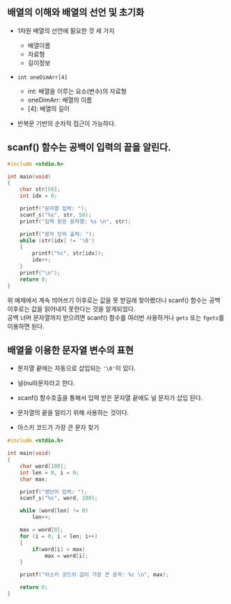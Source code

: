 ## 배열의 이해와 배열의 선언 및 초기화  

- 1차원 배열의 선언에 필요한 것 세 가지  
  - 배열이름  
  - 자료형  
  - 길이정보  
- `int oneDimArr[4]`  
  - int: 배열을 이루는 요소(변수)의 자료형  
  - oneDimArr: 배열의 이름   
  - [4]: 배열의 길이  

- 반복문 기반의 순차적 접근이 가능하다.  

## scanf() 함수는 공백이 입력의 끝을 알린다.  

```c
#include <stdio.h>

int main(void)
{
	char str[50];
	int idx = 0;

	printf("문자열 입력: ");
	scanf_s("%s", str, 50);
	printf("입력 받은 문자열: %s \n", str);

	printf("문자 단위 출력: ");
	while (str[idx] != '\0')
	{
		printf("%c", str[idx]);
		idx++;
	}
	printf("\n");
	return 0;
}
```  
위 예제에서 계속 띄어쓰기 이후로는 값을 못 받길래 찾아봤더니 scanf() 함수는 공백 이후로는 값을 읽어내지 못한다는 것을 알게되었다.  
공백 너머 문자열까지 받으려면 scanf() 함수를 여러번 사용하거나 `gets` 또는 `fgets`를 이용하면 된다.   

## 배열을 이용한 문자열 변수의 표현  

- 문자열 끝에는 자동으로 삽입되는 `'\0'`이 있다.  
- 널(null)문자라고 한다.  
- scanf() 함수호출을 통해서 입력 받은 문자열 끝에도 널 문자가 삽입 된다.  
- 문자열의 끝을 알리기 위해 사용하는 것이다.  

- 아스키 코드가 가장 큰 문자 찾기  

```c
#include <stdio.h>

int main(void)
{
	char word[100];
	int len = 0, i = 0;
	char max;

	printf("영단어 입력: ");
	scanf_s("%s", word, 100);

	while (word[len] != 0)
		len++;

	max = word[0];
	for (i = 0; i < len; i++)
	{
		if(word[i] > max)
			max = word[i];
	}

	printf("아스키 코드의 값이 가장 큰 문자: %c \n", max);

	return 0;
}
```
